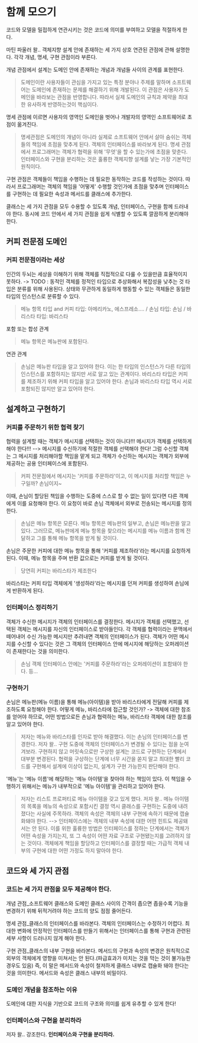 # 함께 모으기

코드와 모델을 밀접하게 연관시키는 것은 코드에 의미를 부여하고 모델을 적절하게 한다.

마틴 파울러 왈..
객체지향 설계 안에 존재하는 세 가지 상호 연관된 관점에 관해 설명한다. 각각 개념, 명세, 구현 관점이라 부른다.

개념 관점에서 설계는 도메인 안에 존재하는 개념과 개념들 사이의 관계를 표현한다.
> 도메인이란 사용자들이 관심을 가지고 있는 특정 분야나 주제를 말하며 소프트웨어는 도메인에 존재하는 문제를 해결하기 위해 개발된다. 이 관점은 사용자가 도메인을 바라보는 관점을 반영합니다. 따라서 실제 도메인의 규칙과 제약을 최대한 유사하게 반영하는것이 핵심이다.

명세 관점에 이르면 사용자의 영역인 도메인을 벗어나 개발자의 영역인 소프트웨어로 초점이 옮겨진다.
> 명세관점은 도메인의 개념이 아니라 실제로 소프트웨어 안에서 살아 숨쉬는 객체들의 책임에 초점을 맞추게 된다. 객체의 인터페이스를 바라보게 된다. 명세 관점에서 프로그래머는 객체가 협력을 위해 '무엇'을 할 수 있는가에 초점을 맞춘다. 인터페이스와 구현을 분리하는 것은 훌륭한 객체지향 설계를 낳는 가장 기본적인 원칙이다.

구현 관점은 객체들이 책임을 수행하는 데 필요한 동작하는 코드를 작성하는 것이다. 따라서 프로그래머는 객체의 책임을 '어떻게' 수행할 것인가에 초점을 맞추며 인터페이스를 구현하는 데 필요한 속성과 메서드를 클래스에 추가한다.

클래스는 세 가지 관점을 모두 수용할 수 있도록 개념, 인터페이스, 구현을 함께 드러내야 한다. 동시에 코드 안에서 세 가지 관점을 쉽게 식별할 수 있도록 깔끔하게 분리해야 한다.


## 커피 전문점 도메인
### 커피 전문점이라는 세상
인간의 두뇌는 세상을 이해하기 위해 객체를 직접적으로 다룰 수 있을만큼 효율적이지 못하다.
-> TODO : 동적인 객체를 정적인 타입으로 추상화해서 복잡성을 낮추는 것
타입은 분류를 위해 사용된다. 상태와 무관하게 동일하게 행동할 수 있는 객체들은 동일한 타입의 인스턴스로 분류할 수 있다.
>  메뉴 항목 타입 and 커피 타입: 아메리카노, 에스프레소.... / 손님 타입: 손님 / 바리스타 타입: 바리스타

포함 또는 합성 관계
> 메뉴 항목은 메뉴판에 포함된다.

연관 관계
> 손님은 메뉴판 타입을 알고 있어야 한다. 이는 한 타입의 인스턴스가 다른 타입의 인스턴스를 포함하지는 않지만 서로 알고 있는 관계이다.
> 바리스타 타입은 커피를 제조하기 위해 커피 타입을 알고 있어야 한다. 
> 손님과 바리스타 타입 역시 서로 포함되진 않지만 알고 있어야 한다.


## 설계하고 구현하기
### 커피를 주문하기 위한 협력 찾기
협력을 설계할 때는 객체가 메시지를 선택하는 것이 아니다!!! 메시지가 객체를 선택하게 해야 한다!!!
--> 메시지를 수신하기에 적절한 객체를 선택해야 한다! 그럼 수신할 객체는 그 메시지를 처리해야할 책임을 맡게 되고 객체가 수신하는 메시지는 객체가 외부에 제공하는 공용 인터페이스에 포함된다.
> 커피 전문점에서 메시지는 '커피를 주문하라'이고, 이 메시지를 처리할 책임은 누구일까? 손님이지~

이때, 손님이 할당된 책임을 수행하는 도중에 스스로 할 수 없는 일이 있다면 다른 객체에게 이를 요청해야 한다.
이 요청이 바로 손님 객체에서 외부로 전송되는 메시지를 정의한다.
> 손님은 메뉴 항목은 모른다. 메뉴 항목은 메뉴판의 일부고, 손님은 메뉴판을 알고 있다. 그러므로, 메뉴판에게 메뉴 항목을 찾으라는 메시지를 메뉴 이름과 함께 전달하고 그를 통해 메뉴 항목을 받게 될 것이다.

손님은 주문한 커피에 대한 메뉴 항목을 통해 '커피를 제조하라'라는 메시지를 요청하게 된다. 이때, 메뉴 항목을 주며 반환 값으로는 커피를 받게 될 것이다.
> 당연히 커피는 바리스타가 제조한다

바리스타는 커피 타입 객체에게 '생성하라'라는 메시지를 던져 커피를 생성하여 손님에게 반환하게 된다.

### 인터페이스 정리하기
객체가 수신한 메시지가 객체의 인터페이스를 결정한다.
메시지가 객체를 선택했고, 선택된 객체는 메시지를 자신의 인터페이스로 받아들인다.
각 객체를 협력이라는 문맥에서 떼어내어 수신 가능한 메시지만 추려내면 객체의 인터페이스가 된다. 객체가 어떤 메시지를 수신할 수 있다는 것은 그 객체의 인터페이스 안에 메시지에 해당하는 오퍼레이션이 존재한다는 것을 의미한다.
> 손님 객체 인터페이스 안에는 '커피를 주문하라'라는 오퍼레이션이 포함돼야 한다. 등...


### 구현하기
손님은 메뉴판(메뉴 이름)을 통해 메뉴(아이템)을 받아 바리스타에게 전달해 커피를 제조하도록 요청해야 한다.
어떻게 메뉴, 바리스타에 접근할 것인가?
-> 객체에 대한 참조를 얻어야 하므로, 어떤 방법으로든 손님과 협력하는 메뉴, 바리스타 객체에 대한 참조를 알고 있어야 한다.
> 저자는 메뉴와 바리스타를 인자로 받아 해결했다. 이는 손님의 인터페이스를 변경한다.
> 저자 왈.. 구현 도중에 객체의 인터페이스가 변경될 수 있다는 점을 눈여겨보라.
> 구현하지 않고 머릿속으로만 구상한 설계는 코드로 구현하는 단계에서 대부분 변경된다. 협력을 구상하는 단계에 너무 시간을 쏟지 말고 최대한 빨리 코드를 구현해서 설계에 이상이 없는지, 설계가 구현 가능한지 판단해야 한다.

'메뉴'는 '메뉴 이름'에 해당하는 '메뉴 아이템'을 찾아야 하는 책임이 있다. 이 책임을 수행하기 위해서는 메뉴가 내부적으로 '메뉴 아이템'을 관리하고 있어야 한다.
> 저자는 리스트 프로퍼티로 메뉴 아이템을 갖고 있게 했다.
> 저자 왈.. 메뉴 아이템의 목록을 메뉴의 속성으로 포함시킨 결정 역시 클래스를 구현하는 도중에 내려졌다는 사실에 주목하라.
> 객체의 속성은 객체의 내부 구현에 속하기 때문에 캡슐화돼야 한다. --> 인터페이스에는 객체의 내부 속성에 대한 어떤 힌트도 제공돼서는 안 된다.
> 이를 위한 훌륭한 방법은 인터페이스를 정하는 단계에서는 객체가 어떤 속성을 가지는지, 또 그 속성이 어떤 자료 구조로 구현됐는지를 고려하지 않는 것이다.
> 객체에게 책임을 할당하고 인터페이스를 결정할 때는 가급적 객체 내부의 구현에 대한 어떤 가정도 하지 말아야 한다.


## 코드와 세 가지 관점
### 코드는 세 가지 관점을 모두 제공해야 한다.
개념 관점_소프트웨어 클래스와 도메인 클래스 사이의 간격이 좁으면 좁을수록 기능을 변경하기 위해 뒤적거려야 하는 코드의 양도 점점 줄어든다.

명세 관점_클래스의 인터페이스를 바라본다. 객체의 인터페이스는 수정하기 어렵다. 최대한 변화에 안정적인 인터페이스를 만들기 위해서는 인터페이스를 통해 구현과 관련된 세부 사항이 드러나지 않게 해야 한다.

구현 관점_클래스의 내부 구현을 바라본다. 메서드의 구현과 속성의 변경은 원칙적으로 외부의 객체에게 영향을 미쳐서는 안 된다.(파급효과가 미치는 것을 막는 것이 불가능한 경우도 있음) 즉, 이 말은 메서드와 속성이 철저하게 클래스 내부로 캡슐화 돼야 한다는 것을 의미한다. 메서드와 속성은 클래스 내부의 비밀이다.


### 도메인 개념을 참조하는 이유
도메인에 대한 지식을 기반으로 코드의 구조와 의미를 쉽게 유추할 수 있게 한다!


### 인터페이스와 구현을 분리하라
저자 왈.. 강조한다. **인터페이스와 구현을 분리하라.**


